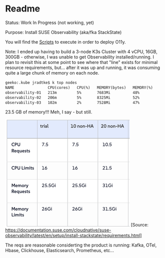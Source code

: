 # Readme

Status:  Work In Progress (not working, yet)

Purpose: Install SUSE Observability (aka/fka StackState) 

You will find the [Scripts](./Scripts) to execute in order to deploy O11y.

Note:
I ended up having to build a 3-node K3s Cluster with 4 vCPU, 16GB, 300GB - otherwise, I was unable to get Observability installed/running.  I plan to revisit this at some point to see where that "line" exists for minimal resource requirements, but... after it was up and running, it was consuming quite a large chunk of memory on each node.

```
geeko:.kube jradtke$ k top nodes
NAME               CPU(cores)   CPU(%)   MEMORY(bytes)   MEMORY(%)
observability-01   213m         5%       7683Mi          48%
observability-02   206m         5%       8325Mi          52%
observability-03   102m         2%       7528Mi          47%
```
23.5 GB of memory!!!  Meh, I say - but still.

![Hardware Requirements](./Images/Hardware_Requirements.png)
[Source: https://documentation.suse.com/cloudnative/suse-observability/latest/en/setup/install-stackstate/requirements.html]

The reqs are reasonable considerting the product is running: 
Kafka, OTel, Hbase, Clickhouse, Elasticsearch, Prometheus, etc...

